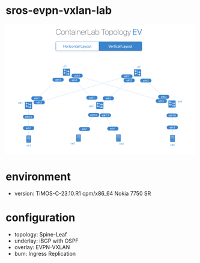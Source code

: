 # sros-evpn-vxlan-lab
![Topology](topology.png)

# environment
- version: TiMOS-C-23.10.R1 cpm/x86_64 Nokia 7750 SR

# configuration
- topology: Spine-Leaf
- underlay: iBGP with OSPF
- overlay: EVPN-VXLAN
- bum: Ingress Replication